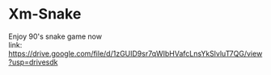 # Xm-Snake

Enjoy 90's snake game now  
link:
https://drive.google.com/file/d/1zGUID9sr7qWIbHVafcLnsYkSlvluT7QG/view?usp=drivesdk
